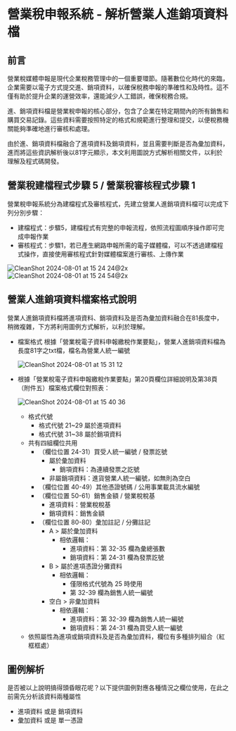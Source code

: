 # 營業稅申報系統 - 解析營業人進銷項資料檔

## 前言
營業稅媒體申報是現代企業稅務管理中的一個重要環節。隨著數位化時代的來臨，企業需要以電子方式提交進、銷項資料，以確保稅務申報的準確性和及時性。這不僅有助於提升企業的運營效率，還能減少人工錯誤，確保稅務合規。

進、銷項資料檔是營業稅申報的核心部分，包含了企業在特定期間內的所有銷售和購買交易記錄。這些資料需要按照特定的格式和規範進行整理和提交，以便稅務機關能夠準確地進行審核和處理。

由於進、銷項資料檔融合了進項資料及銷項資料，並且需要判斷是否為彙加資料，進而將這些資訊解析後以81字元顯示，本文利用圖說方式解析相關文件，以利於理解及程式碼開發。

## 營業稅建檔程式步驟 5 / 營業稅審核程式步驟 1  
營業稅申報系統分為建檔程式及審核程式，先建立營業人進銷項資料檔可以完成下列分別步驟：
- 建檔程式：步驟5，建檔程式有完整的申報流程，依照流程圖順序操作即可完成申報作業
- 審核程式：步驟1，若已產生網路申報所需的電子媒體檔，可以不透過建檔程式操作，直接使用審核程式針對媒體檔案進行審核、上傳作業

![CleanShot 2024-08-01 at 15 24 24@2x](https://github.com/user-attachments/assets/648a26f0-002b-4f6a-b555-37aaa8bd4564)
![CleanShot 2024-08-01 at 15 24 54@2x](https://github.com/user-attachments/assets/3ef93bf1-1d84-4015-8ef7-7a45f01e2199)

## 營業人進銷項資料檔案格式說明
營業人進銷項資料檔將進項資料、銷項資料及是否為彙加資料融合在81長度中，稍微複雜，下方將利用圖例方式解析，以利於理解。
- 檔案格式
  根據「營業稅電子資料申報繳稅作業要點」，營業人進銷項資料檔為長度81字之txt檔，檔名為營業人統一編號
  
  ![CleanShot 2024-08-01 at 15 31 12](https://github.com/user-attachments/assets/ee97419a-d236-454a-824f-b4c9801d754b)


- 根據「營業稅電子資料申報繳稅作業要點」第20頁欄位詳細說明及第38頁（附件五）檔案格式欄位對照表：

  ![CleanShot 2024-08-01 at 15 40 36](https://github.com/user-attachments/assets/d7b127a6-0a77-4b03-ac10-c4b7be3ebf14)

  
  - 格式代號
    - 格式代號 21~29 屬於進項資料
    - 格式代號 31~38 屬於銷項資料
  - 共有四組欄位共用
    - （欄位位置 24-31）買受人統一編號 / 發票訖號
      - 屬於彙加資料
        - 銷項資料：為連續發票之訖號
      - 非屬銷項資料：進貨營業人統一編號，如無則為空白
    - （欄位位置 40-49）其他憑證號碼 / 公用事業載具流水編號
    - （欄位位置 50-61）銷售金額 / 營業稅稅基
      - 進項資料：營業稅稅基
      - 銷項資料：銷售金額
    - （欄位位置 80-80）彙加註記 / 分攤註記
      - A > 屬於彙加資料
        - 相依邏輯： 
          - 進項資料：第 32-35 欄為彙總張數
          - 銷項資料：第 24-31 欄為發票訖號
      - B > 屬於進項憑證分攤資料
        - 相依邏輯： 
          - 僅限格式代號為 25 時使用
          - 第 32-39 欄為銷售人統一編號
      - 空白 > 非彙加資料
        - 相依邏輯：
          - 進項資料：第 32-39 欄為銷售人統一編號
          - 銷項資料：第 24-31 欄為買受人統一編號
  - 依照屬性為進項或銷項資料及是否為彙加資料，欄位有多種排列組合（紅框框處）

## 圖例解析
是否被以上說明搞得頭昏眼花呢？以下提供圖例對應各種情況之欄位使用，在此之前需先分析該資料兩種屬性
- 進項資料 或是 銷項資料
- 彙加資料 或是 單一憑證


